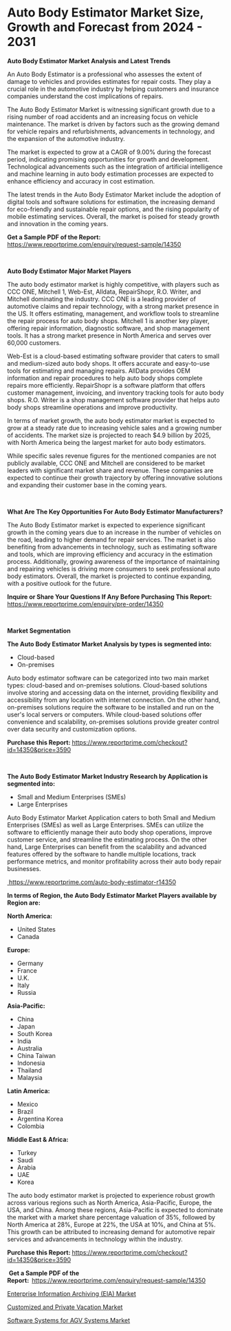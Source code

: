 <p><h1>Auto Body Estimator Market Size, Growth and Forecast from 2024 - 2031</h1></p><p><strong>Auto Body Estimator Market Analysis and Latest Trends</strong></p>
<p><p>An Auto Body Estimator is a professional who assesses the extent of damage to vehicles and provides estimates for repair costs. They play a crucial role in the automotive industry by helping customers and insurance companies understand the cost implications of repairs.</p><p>The Auto Body Estimator Market is witnessing significant growth due to a rising number of road accidents and an increasing focus on vehicle maintenance. The market is driven by factors such as the growing demand for vehicle repairs and refurbishments, advancements in technology, and the expansion of the automotive industry.</p><p>The market is expected to grow at a CAGR of 9.00% during the forecast period, indicating promising opportunities for growth and development. Technological advancements such as the integration of artificial intelligence and machine learning in auto body estimation processes are expected to enhance efficiency and accuracy in cost estimation.</p><p>The latest trends in the Auto Body Estimator Market include the adoption of digital tools and software solutions for estimation, the increasing demand for eco-friendly and sustainable repair options, and the rising popularity of mobile estimating services. Overall, the market is poised for steady growth and innovation in the coming years.</p></p>
<p><strong>Get a Sample PDF of the Report:&nbsp;</strong> <a href="https://www.reportprime.com/enquiry/request-sample/14350">https://www.reportprime.com/enquiry/request-sample/14350</a></p>
<p>&nbsp;</p>
<p><strong>Auto Body Estimator Major Market Players</strong></p>
<p><p>The auto body estimator market is highly competitive, with players such as CCC ONE, Mitchell 1, Web-Est, Alldata, RepairShopr, R.O. Writer, and Mitchell dominating the industry. CCC ONE is a leading provider of automotive claims and repair technology, with a strong market presence in the US. It offers estimating, management, and workflow tools to streamline the repair process for auto body shops. Mitchell 1 is another key player, offering repair information, diagnostic software, and shop management tools. It has a strong market presence in North America and serves over 60,000 customers.</p><p>Web-Est is a cloud-based estimating software provider that caters to small and medium-sized auto body shops. It offers accurate and easy-to-use tools for estimating and managing repairs. AllData provides OEM information and repair procedures to help auto body shops complete repairs more efficiently. RepairShopr is a software platform that offers customer management, invoicing, and inventory tracking tools for auto body shops. R.O. Writer is a shop management software provider that helps auto body shops streamline operations and improve productivity.</p><p>In terms of market growth, the auto body estimator market is expected to grow at a steady rate due to increasing vehicle sales and a growing number of accidents. The market size is projected to reach $4.9 billion by 2025, with North America being the largest market for auto body estimators.</p><p>While specific sales revenue figures for the mentioned companies are not publicly available, CCC ONE and Mitchell are considered to be market leaders with significant market share and revenue. These companies are expected to continue their growth trajectory by offering innovative solutions and expanding their customer base in the coming years.</p></p>
<p>&nbsp;</p>
<p><strong>What Are The Key Opportunities For Auto Body Estimator Manufacturers?</strong></p>
<p><p>The Auto Body Estimator market is expected to experience significant growth in the coming years due to an increase in the number of vehicles on the road, leading to higher demand for repair services. The market is also benefiting from advancements in technology, such as estimating software and tools, which are improving efficiency and accuracy in the estimation process. Additionally, growing awareness of the importance of maintaining and repairing vehicles is driving more consumers to seek professional auto body estimators. Overall, the market is projected to continue expanding, with a positive outlook for the future.</p></p>
<p><strong>Inquire or Share Your Questions If Any Before Purchasing This Report:</strong> <a href="https://www.reportprime.com/enquiry/pre-order/14350">https://www.reportprime.com/enquiry/pre-order/14350</a></p>
<p>&nbsp;</p>
<p><strong>Market Segmentation</strong></p>
<p><strong>The Auto Body Estimator Market Analysis by types is segmented into:</strong></p>
<p><ul><li>Cloud-based</li><li>On-premises</li></ul></p>
<p><p>Auto body estimator software can be categorized into two main market types: cloud-based and on-premises solutions. Cloud-based solutions involve storing and accessing data on the internet, providing flexibility and accessibility from any location with internet connection. On the other hand, on-premises solutions require the software to be installed and run on the user's local servers or computers. While cloud-based solutions offer convenience and scalability, on-premises solutions provide greater control over data security and customization options.</p></p>
<p><strong>Purchase this Report:&nbsp;</strong><a href="https://www.reportprime.com/checkout?id=14350&price=3590">https://www.reportprime.com/checkout?id=14350&price=3590</a></p>
<p>&nbsp;</p>
<p><strong>The Auto Body Estimator Market Industry Research by Application is segmented into:</strong></p>
<p><ul><li>Small and Medium Enterprises (SMEs)</li><li>Large Enterprises</li></ul></p>
<p><p>Auto Body Estimator Market Application caters to both Small and Medium Enterprises (SMEs) as well as Large Enterprises. SMEs can utilize the software to efficiently manage their auto body shop operations, improve customer service, and streamline the estimating process. On the other hand, Large Enterprises can benefit from the scalability and advanced features offered by the software to handle multiple locations, track performance metrics, and monitor profitability across their auto body repair businesses.</p></p>
<p><a href="https://www.reportprime.com/auto-body-estimator-r14350">&nbsp;https://www.reportprime.com/auto-body-estimator-r14350</a></p>
<p><strong>In terms of Region, the Auto Body Estimator Market Players available by Region are:</strong></p>
<p>
    <p> <strong> North America: </strong>
        <ul>
            <li>United States</li>
            <li>Canada</li>
        </ul>
        </p> 
    <p> <strong> Europe: </strong>
        <ul>
            <li>Germany</li>
            <li>France</li>
            <li>U.K.</li>
            <li>Italy</li>
            <li>Russia</li>
        </ul>
        </p> 
    <p> <strong> Asia-Pacific: </strong>
        <ul>
            <li>China</li>
            <li>Japan</li>
            <li>South Korea</li>
            <li>India</li>
            <li>Australia</li>
            <li>China Taiwan</li>
            <li>Indonesia</li>
            <li>Thailand</li>
            <li>Malaysia</li>
        </ul>
        </p> 
    <p> <strong> Latin America: </strong>
        <ul>
            <li>Mexico</li>
            <li>Brazil</li>
            <li>Argentina Korea</li>
            <li>Colombia</li>
        </ul>
        </p> 
    <p> <strong> Middle East & Africa: </strong>
        <ul>
            <li>Turkey</li>
            <li>Saudi</li>
            <li>Arabia</li>
            <li>UAE</li>
            <li>Korea</li>
        </ul>
    </p>
    </p>
<p><p>The auto body estimator market is projected to experience robust growth across various regions such as North America, Asia-Pacific, Europe, the USA, and China. Among these regions, Asia-Pacific is expected to dominate the market with a market share percentage valuation of 35%, followed by North America at 28%, Europe at 22%, the USA at 10%, and China at 5%. This growth can be attributed to increasing demand for automotive repair services and advancements in technology within the industry.</p></p>
<p><strong>Purchase this Report: </strong><a href="https://www.reportprime.com/checkout?id=14350&price=3590">https://www.reportprime.com/checkout?id=14350&price=3590</a></p>
<p>&nbsp;<strong>Get a Sample PDF of the Report:&nbsp;&nbsp;</strong><a href="https://www.reportprime.com/enquiry/request-sample/14350">https://www.reportprime.com/enquiry/request-sample/14350</a></p>
<p><strong></strong></p>
<p><p><a href="https://view.publitas.com/reportprime-1/an-in-depth-analysis-of-the-global-enterprise-information-archiving-eia-market-scope-and-its-rapid-growing-11-3-cagr-forcasted-for-period-from-2024-to-2031/">Enterprise Information Archiving (EIA) Market</a></p><p><a href="https://view.publitas.com/reportprime-1/customized-and-private-vacation-market-trends-a-detailed-study-of-its-market-segmentation-and-analyzing-the-importance-of-the-emerging-trends/">Customized and Private Vacation Market</a></p><p><a href="https://view.publitas.com/reportprime-1/navigating-the-global-software-systems-for-agv-systems-market-landscape-trends-forecasts-and-impact-analysis-2024-2031-covered-in-178-pages/">Software Systems for AGV Systems Market</a></p></p>